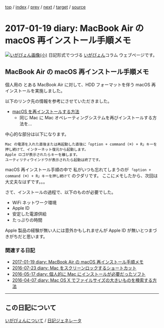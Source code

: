 [top](https://igapyon.github.io/diary/) 
 / [index](https://igapyon.github.io/diary/2017/index.html) 
 / [prev](https://igapyon.github.io/diary/2017/ig170118.html) 
 / [next](https://igapyon.github.io/diary/2017/ig170120.html) 
 / [target](https://igapyon.github.io/diary/2017/ig170119.html) 
 / [source](https://github.com/igapyon/diary/blob/gh-pages/2017/ig170119.html.src.md) 

2017-01-19 diary: MacBook Air の macOS 再インストール手順メモ
=====================================================================================================
[![いがぴょん画像(小)](https://igapyon.github.io/diary/images/iga200306s.jpg "いがぴょん")](https://igapyon.github.io/diary/memo/memoigapyon.html) 日記形式でつづる [いがぴょん](https://igapyon.github.io/diary/memo/memoigapyon.html)コラム ウェブページです。

## MacBook Air の macOS 再インストール手順メモ

個人用の とある MacBook Air に対して、HDD フォーマットを伴う macOS 再インストールを実施しました。

以下のリンク先の情報を参考にさせていただきました。

* [macOS を再インストールする方法](https://support.apple.com/ja-jp/HT204904)
  * 同じ Mac に Mac オペレーティングシステムを再びインストールする方法を...

中心的な部分は以下になります。

```
Mac の電源を入れた直後または再起動した直後に「option + command (⌘) + R」キーを押し続けて、インターネット復元から起動します。
Apple ロゴが表示されたらキーを離します。
ユーティリティウインドウが表示されたら起動は終了です。
```

macOS 再インストール手順の中で 私がいつも忘れてしまうのが `「option + command (⌘) + R」キーを押し続けて` のクダリです。
ここにメモしたから、次回は大丈夫なはずです。。。

さて、インストールの過程で、以下のものが必要でした。

* WiFi ネットワーク環境
* Apple ID
* 安定した電源供給
* たっぷりの時間

Apple 製品の経験が無い人には意外かもしれませんが Apple ID が無いとつまづきがちだと思います。

### 関連する日記

* [2017-01-19 diary: MacBook Air の macOS 再インストール手順メモ](https://igapyon.github.io/diary/2017/ig170119.html)
* [2016-07-23 diary: Mac をスクリーンロックするショートカット](https://igapyon.github.io/diary/2016/ig160723.html)
* [2016-05-17 diary: 個人的に Mac にインストールが必要だったソフト](https://igapyon.github.io/diary/2016/ig160517.html)
* [2016-04-07 diary: Mac OS X でファイルサイズの大きいものを検索する方法](https://igapyon.github.io/diary/2016/ig160407.html)

----------------------------------------------------------------------------------------------------

## この日記について
[いがぴょんについて](https://igapyon.github.io/diary/memo/memoigapyon.html) / [日記ジェネレータ](https://github.com/igapyon/igapyonv3)
